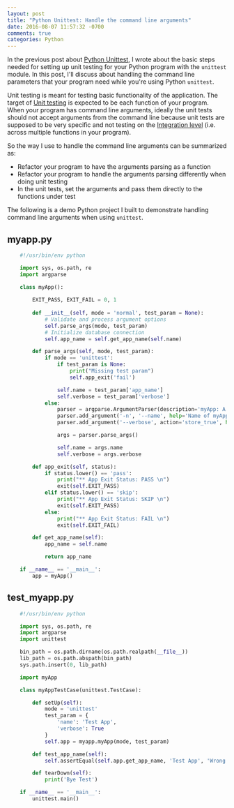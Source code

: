```yaml
---
layout: post
title: "Python Unittest: Handle the command line arguments"
date: 2016-08-07 11:57:32 -0700
comments: true
categories: Python
---
```


In the previous post about [Python Unittest](http://euccas.github.io/blog/20160711/start-unit-testing-in-python.html), I wrote about the basic steps needed for setting up unit testing for your Python program with the <code>unittest</code> module. In this post, I'll discuss about handling the command line parameters that your program need while you're using Python <code>unittest</code>.

Unit testing is meant for testing basic functionality of the application. The target of [Unit testing](https://en.wikipedia.org/wiki/Unit_testing) is expected to be each function of your program. When your program has command line arguments, ideally the unit tests should not accept arguments from the command line because unit tests are supposed to be very specific and not testing on the [Integration level](https://en.wikipedia.org/wiki/Integration_testing) (i.e. across multiple functions in your program).

<!--more--> 

So the way I use to handle the command line arguments can be summarized as: 

- Refactor your program to have the arguments parsing as a function
- Refactor your program to handle the arguments parsing differently when doing unit testing
- In the unit tests, set the arguments and pass them directly to the functions under test

The following is a demo Python project I built to demonstrate handling command line arguments when using <code>unittest</code>.

## myapp.py

```python
    #!/usr/bin/env python

    import sys, os.path, re
    import argparse

    class myApp():
    
        EXIT_PASS, EXIT_FAIL = 0, 1
    
        def __init__(self, mode = 'normal', test_param = None):
            # Validate and process argument options
            self.parse_args(mode, test_param)
            # Initialize database connection
            self.app_name = self.get_app_name(self.name)

        def parse_args(self, mode, test_param):
            if mode == 'unittest':
                if test_param is None:
                    print("Missing test param")
                    self.app_exit('fail')

                self.name = test_param['app_name']
                self.verbose = test_param['verbose']
            else:
                parser = argparse.ArgumentParser(description='myApp: A demo project')
                parser.add_argument('-n', '--name', help='Name of myApp', required=True)
                parser.add_argument('--verbose', action='store_true', help='Verbose mode with more information printed')

                args = parser.parse_args()

                self.name = args.name
                self.verbose = args.verbose

        def app_exit(self, status):
            if status.lower() == 'pass':
                print("** App Exit Status: PASS \n")
                exit(self.EXIT_PASS)
            elif status.lower() == 'skip':
                print("** App Exit Status: SKIP \n")
                exit(self.EXIT_PASS)
            else:
                print("** App Exit Status: FAIL \n")
                exit(self.EXIT_FAIL)

        def get_app_name(self):
            app_name = self.name

            return app_name

    if __name__ == '__main__':
        app = myApp()
```

## test_myapp.py

```python
    #!/usr/bin/env python

    import sys, os.path, re
    import argparse
    import unittest

    bin_path = os.path.dirname(os.path.realpath(__file__))
    lib_path = os.path.abspath(bin_path)
    sys.path.insert(0, lib_path)

    import myApp

    class myAppTestCase(unittest.TestCase):

        def setUp(self):
            mode = 'unittest'
            test_param = {
                'name': 'Test App',
                'verbose': True
            }
            self.app = myapp.myApp(mode, test_param)

        def test_app_name(self):
            self.assertEqual(self.app.get_app_name, 'Test App', 'Wrong App Name')

        def tearDown(self):
            print('Bye Test')

    if __name__ == '__main__':
        unittest.main()
```

